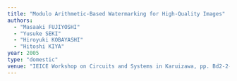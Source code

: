 ```yaml
---
title: "Modulo Arithmetic-Based Watermarking for High-Quality Images"
authors:
  - "Masaaki FUJIYOSHI"
  - "Yusuke SEKI"
  - "Hiroyuki KOBAYASHI"
  - "Hitoshi KIYA"
year: 2005
type: "domestic"
venue: "IEICE Workshop on Circuits and Systems in Karuizawa, pp. Bd2-2-3, 長野県北佐久郡軽井沢町, 2005-04-26."
---
```

